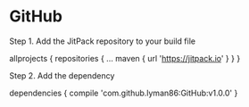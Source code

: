 # GitHub

Step 1. Add the JitPack repository to your build file

allprojects {
		repositories {
			...
			maven { url 'https://jitpack.io' }
		}
	}
  
 Step 2. Add the dependency
 
  dependencies {
	        compile 'com.github.lyman86:GitHub:v1.0.0'
	}
